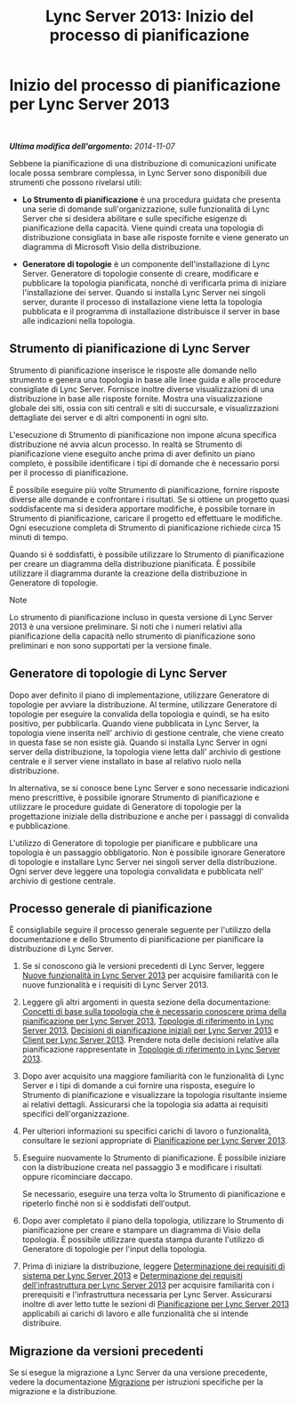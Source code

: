 ﻿---
title: 'Lync Server 2013: Inizio del processo di pianificazione'
TOCTitle: Inizio del processo di pianificazione
ms:assetid: df3722b3-f859-49e1-b3ff-ee6863483731
ms:mtpsurl: https://technet.microsoft.com/it-it/library/Gg398986(v=OCS.15)
ms:contentKeyID: 49302197
ms.date: 08/24/2015
mtps_version: v=OCS.15
ms.translationtype: HT
---

# Inizio del processo di pianificazione per Lync Server 2013

 

_**Ultima modifica dell'argomento:** 2014-11-07_

Sebbene la pianificazione di una distribuzione di comunicazioni unificate locale possa sembrare complessa, in Lync Server sono disponibili due strumenti che possono rivelarsi utili:

  - **Lo Strumento di pianificazione** è una procedura guidata che presenta una serie di domande sull'organizzazione, sulle funzionalità di Lync Server che si desidera abilitare e sulle specifiche esigenze di pianificazione della capacità. Viene quindi creata una topologia di distribuzione consigliata in base alle risposte fornite e viene generato un diagramma di Microsoft Visio della distribuzione.

  - **Generatore di topologie** è un componente dell'installazione di Lync Server. Generatore di topologie consente di creare, modificare e pubblicare la topologia pianificata, nonché di verificarla prima di iniziare l'installazione dei server. Quando si installa Lync Server nei singoli server, durante il processo di installazione viene letta la topologia pubblicata e il programma di installazione distribuisce il server in base alle indicazioni nella topologia.

## Strumento di pianificazione di Lync Server

Strumento di pianificazione inserisce le risposte alle domande nello strumento e genera una topologia in base alle linee guida e alle procedure consigliate di Lync Server. Fornisce inoltre diverse visualizzazioni di una distribuzione in base alle risposte fornite. Mostra una visualizzazione globale dei siti, ossia con siti centrali e siti di succursale, e visualizzazioni dettagliate dei server e di altri componenti in ogni sito.

L'esecuzione di Strumento di pianificazione non impone alcuna specifica distribuzione né avvia alcun processo. In realtà se Strumento di pianificazione viene eseguito anche prima di aver definito un piano completo, è possibile identificare i tipi di domande che è necessario porsi per il processo di pianificazione.

È possibile eseguire più volte Strumento di pianificazione, fornire risposte diverse alle domande e confrontare i risultati. Se si ottiene un progetto quasi soddisfacente ma si desidera apportare modifiche, è possibile tornare in Strumento di pianificazione, caricare il progetto ed effettuare le modifiche. Ogni esecuzione completa di Strumento di pianificazione richiede circa 15 minuti di tempo.

Quando si è soddisfatti, è possibile utilizzare lo Strumento di pianificazione per creare un diagramma della distribuzione pianificata. È possibile utilizzare il diagramma durante la creazione della distribuzione in Generatore di topologie.


> [!NOTE]
> Lo strumento di pianificazione incluso in questa versione di Lync Server 2013 è una versione preliminare. Si noti che i numeri relativi alla pianificazione della capacità nello strumento di pianificazione sono preliminari e non sono supportati per la versione finale.



## Generatore di topologie di Lync Server

Dopo aver definito il piano di implementazione, utilizzare Generatore di topologie per avviare la distribuzione. Al termine, utilizzare Generatore di topologie per eseguire la convalida della topologia e quindi, se ha esito positivo, per pubblicarla. Quando viene pubblicata in Lync Server, la topologia viene inserita nell' archivio di gestione centrale, che viene creato in questa fase se non esiste già. Quando si installa Lync Server in ogni server della distribuzione, la topologia viene letta dall' archivio di gestione centrale e il server viene installato in base al relativo ruolo nella distribuzione.

In alternativa, se si conosce bene Lync Server e sono necessarie indicazioni meno prescrittive, è possibile ignorare Strumento di pianificazione e utilizzare le procedure guidate di Generatore di topologie per la progettazione iniziale della distribuzione e anche per i passaggi di convalida e pubblicazione.

L'utilizzo di Generatore di topologie per pianificare e pubblicare una topologia è un passaggio obbligatorio. Non è possibile ignorare Generatore di topologie e installare Lync Server nei singoli server della distribuzione. Ogni server deve leggere una topologia convalidata e pubblicata nell' archivio di gestione centrale.

## Processo generale di pianificazione

È consigliabile seguire il processo generale seguente per l'utilizzo della documentazione e dello Strumento di pianificazione per pianificare la distribuzione di Lync Server.

1.  Se si conoscono già le versioni precedenti di Lync Server, leggere [Nuove funzionalità in Lync Server 2013](lync-server-2013-new-features.md) per acquisire familiarità con le nuove funzionalità e i requisiti di Lync Server 2013.

2.  Leggere gli altri argomenti in questa sezione della documentazione: [Concetti di base sulla topologia che è necessario conoscere prima della pianificazione per Lync Server 2013](lync-server-2013-topology-basics-you-must-know-before-planning.md), [Topologie di riferimento in Lync Server 2013](lync-server-2013-reference-topologies.md), [Decisioni di pianificazione iniziali per Lync Server 2013](lync-server-2013-initial-planning-decisions.md) e [Client per Lync Server 2013](lync-server-2013-clients.md). Prendere nota delle decisioni relative alla pianificazione rappresentate in [Topologie di riferimento in Lync Server 2013](lync-server-2013-reference-topologies.md).

3.  Dopo aver acquisito una maggiore familiarità con le funzionalità di Lync Server e i tipi di domande a cui fornire una risposta, eseguire lo Strumento di pianificazione e visualizzare la topologia risultante insieme ai relativi dettagli. Assicurarsi che la topologia sia adatta ai requisiti specifici dell'organizzazione.

4.  Per ulteriori informazioni su specifici carichi di lavoro o funzionalità, consultare le sezioni appropriate di [Pianificazione per Lync Server 2013](lync-server-2013-planning.md).

5.  Eseguire nuovamente lo Strumento di pianificazione. È possibile iniziare con la distribuzione creata nel passaggio 3 e modificare i risultati oppure ricominciare daccapo.
    
    Se necessario, eseguire una terza volta lo Strumento di pianificazione e ripeterlo finché non si è soddisfati dell'output.

6.  Dopo aver completato il piano della topologia, utilizzare lo Strumento di pianificazione per creare e stampare un diagramma di Visio della topologia. È possibile utilizzare questa stampa durante l'utilizzo di Generatore di topologie per l'input della topologia.

7.  Prima di iniziare la distribuzione, leggere [Determinazione dei requisiti di sistema per Lync Server 2013](lync-server-2013-determining-your-system-requirements.md) e [Determinazione dei requisiti dell'infrastruttura per Lync Server 2013](lync-server-2013-determining-your-infrastructure-requirements.md) per acquisire familiarità con i prerequisiti e l'infrastruttura necessaria per Lync Server. Assicurarsi inoltre di aver letto tutte le sezioni di [Pianificazione per Lync Server 2013](lync-server-2013-planning.md) applicabili ai carichi di lavoro e alle funzionalità che si intende distribuire.

## Migrazione da versioni precedenti

Se si esegue la migrazione a Lync Server da una versione precedente, vedere la documentazione [Migrazione](migration.md) per istruzioni specifiche per la migrazione e la distribuzione.

